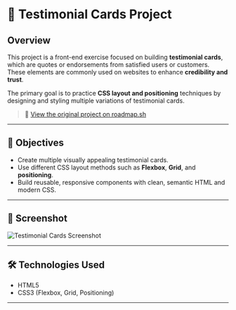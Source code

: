 # 🧾 Testimonial Cards Project

## Overview

This project is a front-end exercise focused on building **testimonial cards**, which are quotes or endorsements from satisfied users or customers. These elements are commonly used on websites to enhance **credibility and trust**.

The primary goal is to practice **CSS layout and positioning** techniques by designing and styling multiple variations of testimonial cards.

> 📌 [View the original project on roadmap.sh](https://roadmap.sh/projects/testimonial-cards)

---

## 🎯 Objectives

- Create multiple visually appealing testimonial cards.
- Use different CSS layout methods such as **Flexbox**, **Grid**, and **positioning**.
- Build reusable, responsive components with clean, semantic HTML and modern CSS.

---

## 📸 Screenshot

![Testimonial Cards Screenshot](/screeshot/screesho_19.png) <!-- Update this path if needed -->

---

## 🛠️ Technologies Used

- HTML5
- CSS3 (Flexbox, Grid, Positioning)

---


